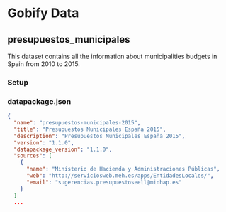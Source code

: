 # Gobify Data

## presupuestos_municipales

This dataset contains all the information about municipalities budgets in Spain from 2010 to 2015.

### Setup

### datapackage.json

```json
{
  "name": "presupuestos-municipales-2015",
  "title": "Presupuestos Municipales España 2015",
  "description": "Presupuestos Municipales España 2015",
  "version": "1.1.0",
  "datapackage_version": "1.1.0",
  "sources": [
    {
      "name": "Ministerio de Hacienda y Administraciones Públicas",
      "web": "http://serviciosweb.meh.es/apps/EntidadesLocales/",
      "email": "sugerencias.presupuestoseell@minhap.es"
    }
  ]
  ...
```

